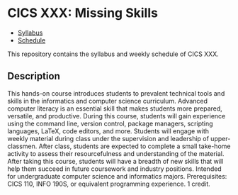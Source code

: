 # CICS XXX: Missing Skills

- [Syllabus](./SYLLABUS.md)
- [Schedule](./SCHEDULE.md)

This repository contains the syllabus and weekly schedule of CICS XXX.

## Description

This hands-on course introduces students to prevalent technical tools and skills in the informatics and computer science curriculum. Advanced computer literacy is an essential skill that makes students more prepared, versatile, and productive. During this course, students will gain experience using the command line, version control, package managers, scripting languages, LaTeX, code editors, and more. Students will engage with weekly material during class under the supervision and leadership of upper-classmen. After class, students are expected to complete a small take-home activity to assess their resourcefulness and understanding of the material. After taking this course, students will have a breadth of new skills that will help them succeed in future coursework and industry positions. Intended for undergraduate computer science and informatics majors. Prerequisites: CICS 110, INFO 190S, or equivalent programming experience. 1 credit.
